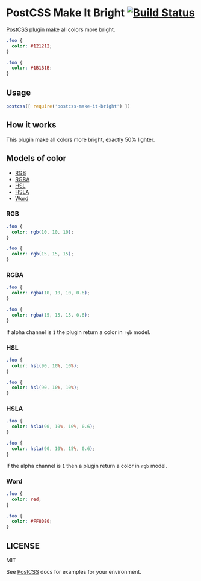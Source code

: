 # PostCSS Make It Bright [![Build Status][ci-img]][ci]

[PostCSS] plugin make all colors more bright.

[PostCSS]: https://github.com/postcss/postcss
[ci-img]:  https://travis-ci.org/janczer/postcss-make-it-bright.svg
[ci]:      https://travis-ci.org/janczer/postcss-make-it-bright

```css
.foo {
  color: #121212;
}
```

```css
.foo {
  color: #1B1B1B;
}
```

## Usage

```js
postcss([ require('postcss-make-it-bright') ])
```

## How it works

This plugin make all colors more bright, exactly 50% lighter.

## Models of color

* [RGB](#rgb)
* [RGBA](#rgba)
* [HSL](#hsl)
* [HSLA](#hsla)
* [Word](#word)

### RGB

```css
.foo {
  color: rgb(10, 10, 10);
}
```

```css
.foo {
  color: rgb(15, 15, 15);
}
```

### RGBA

```css
.foo {
  color: rgba(10, 10, 10, 0.6);
}
```

```css
.foo {
  color: rgba(15, 15, 15, 0.6);
}
```

If alpha channel is `1` the plugin return a color in `rgb` model.

### HSL

```css
.foo {
  color: hsl(90, 10%, 10%);
}
```

```css
.foo {
  color: hsl(90, 10%, 10%);
}
```

### HSLA

```css
.foo {
  color: hsla(90, 10%, 10%, 0.6);
}
```

```css
.foo {
  color: hsla(90, 10%, 15%, 0.6);
}
```

If the alpha channel is `1` then a plugin return a color in `rgb` model.

### Word


```css
.foo {
  color: red;
}
```

```css
.foo {
  color: #FF8080;
}
```

## LICENSE

MIT

See [PostCSS] docs for examples for your environment.
